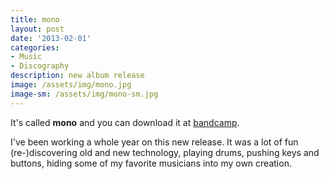 ```yaml
---
title: mono
layout: post
date: '2013-02-01'
categories:
- Music
- Discography
description: new album release
image: /assets/img/mono.jpg
image-sm: /assets/img/mono-sm.jpg
---
```


It's called **mono** and you can download it at [bandcamp](https://objet.bandcamp.com/album/mono).

I've been working a whole year on this new release. It was a lot of fun (re-)discovering old and new technology, playing drums, pushing keys and buttons, hiding some of my favorite musicians into my own creation.